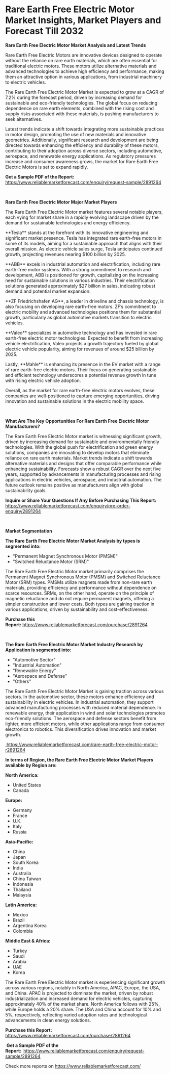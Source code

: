 <p><h1>Rare Earth Free Electric Motor Market Insights, Market Players and Forecast Till 2032</h1></p><p><strong>Rare Earth Free Electric Motor Market Analysis and Latest Trends</strong></p>
<p><p>Rare Earth Free Electric Motors are innovative devices designed to operate without the reliance on rare earth materials, which are often essential for traditional electric motors. These motors utilize alternative materials and advanced technologies to achieve high efficiency and performance, making them an attractive option in various applications, from industrial machinery to electric vehicles.</p><p>The Rare Earth Free Electric Motor Market is expected to grow at a CAGR of 7.2% during the forecast period, driven by increasing demand for sustainable and eco-friendly technologies. The global focus on reducing dependence on rare earth elements, combined with the rising cost and supply risks associated with these materials, is pushing manufacturers to seek alternatives. </p><p>Latest trends indicate a shift towards integrating more sustainable practices in motor design, promoting the use of new materials and innovative geometries. Additionally, significant research and development are being directed towards enhancing the efficiency and durability of these motors, contributing to their adoption across diverse sectors, including automotive, aerospace, and renewable energy applications. As regulatory pressures increase and consumer awareness grows, the market for Rare Earth Free Electric Motors is set to expand rapidly.</p></p>
<p><strong>Get a Sample PDF of the Report:&nbsp;</strong> <a href="https://www.reliablemarketforecast.com/enquiry/request-sample/2891264?utm_campaign=2758&utm_medium=2&utm_source=Github&utm_content=ia&utm_term=14032025&utm_id=rare-earth-free-electric-motor">https://www.reliablemarketforecast.com/enquiry/request-sample/2891264</a></p>
<p>&nbsp;</p>
<p><strong>Rare Earth Free Electric Motor Major Market Players</strong></p>
<p><p>The Rare Earth Free Electric Motor market features several notable players, each vying for market share in a rapidly evolving landscape driven by the demand for sustainable technologies and energy efficiency.</p><p>**Tesla** stands at the forefront with its innovative engineering and significant market presence. Tesla has integrated rare earth-free motors in some of its models, aiming for a sustainable approach that aligns with their overall mission. As electric vehicle sales surge, Tesla anticipates continued growth, projecting revenues nearing $100 billion by 2025.</p><p>**ABB** excels in industrial automation and electrification, including rare earth-free motor systems. With a strong commitment to research and development, ABB is positioned for growth, capitalizing on the increasing need for sustainable solutions in various industries. Their electrification solutions generated approximately $27 billion in sales, indicating robust demand and potential market expansion.</p><p>**ZF Friedrichshafen AG**, a leader in driveline and chassis technology, is also focusing on developing rare earth-free motors. ZF’s commitment to electric mobility and advanced technologies positions them for substantial growth, particularly as global automotive markets transition to electric vehicles.</p><p>**Valeo** specializes in automotive technology and has invested in rare earth-free electric motor technologies. Expected to benefit from increasing vehicle electrification, Valeo projects a growth trajectory fueled by global electric vehicle popularity, aiming for revenues of around $25 billion by 2025.</p><p>Lastly, **Mahle** is enhancing its presence in the EV market with a range of rare earth-free electric motors. Their focus on generating sustainable and efficient technology underscores a potential revenue growth in tune with rising electric vehicle adoption. </p><p>Overall, as the market for rare earth-free electric motors evolves, these companies are well-positioned to capture emerging opportunities, driving innovation and sustainable solutions in the electric mobility space.</p></p>
<p>&nbsp;</p>
<p><strong>What Are The Key Opportunities For Rare Earth Free Electric Motor Manufacturers?</strong></p>
<p><p>The Rare Earth Free Electric Motor market is witnessing significant growth, driven by increasing demand for sustainable and environmentally friendly technologies. With the global push for electrification and green energy solutions, companies are innovating to develop motors that eliminate reliance on rare earth materials. Market trends indicate a shift towards alternative materials and designs that offer comparable performance while enhancing sustainability. Forecasts show a robust CAGR over the next five years, supported by advancements in manufacturing processes and rising applications in electric vehicles, aerospace, and industrial automation. The future outlook remains positive as manufacturers align with global sustainability goals.</p></p>
<p><strong>Inquire or Share Your Questions If Any Before Purchasing This Report:</strong> <a href="https://www.reliablemarketforecast.com/enquiry/pre-order-enquiry/2891264?utm_campaign=2758&utm_medium=2&utm_source=Github&utm_content=ia&utm_term=14032025&utm_id=rare-earth-free-electric-motor">https://www.reliablemarketforecast.com/enquiry/pre-order-enquiry/2891264</a></p>
<p>&nbsp;</p>
<p><strong>Market Segmentation</strong></p>
<p><strong>The Rare Earth Free Electric Motor Market Analysis by types is segmented into:</strong></p>
<p><ul><li>"Permanent Magnet Synchronous Motor (PMSM)"</li><li>"Switched Reluctance Motor (SRM)"</li></ul></p>
<p><p>The Rare Earth Free Electric Motor market primarily comprises the Permanent Magnet Synchronous Motor (PMSM) and Switched Reluctance Motor (SRM) types. PMSMs utilize magnets made from non-rare earth materials, providing efficiency and performance without dependence on scarce resources. SRMs, on the other hand, operate on the principle of magnetic reluctance and do not require permanent magnets, offering a simpler construction and lower costs. Both types are gaining traction in various applications, driven by sustainability and cost-effectiveness.</p></p>
<p><strong>Purchase this Report:&nbsp;</strong><a href="https://www.reliablemarketforecast.com/purchase/2891264?utm_campaign=2758&utm_medium=2&utm_source=Github&utm_content=ia&utm_term=14032025&utm_id=rare-earth-free-electric-motor">https://www.reliablemarketforecast.com/purchase/2891264</a></p>
<p>&nbsp;</p>
<p><strong>The Rare Earth Free Electric Motor Market Industry Research by Application is segmented into:</strong></p>
<p><ul><li>"Automotive Sector"</li><li>"Industrial Automation"</li><li>"Renewable Energy"</li><li>"Aerospace and Defense"</li><li>"Others"</li></ul></p>
<p><p>The Rare Earth Free Electric Motor Market is gaining traction across various sectors. In the automotive sector, these motors enhance efficiency and sustainability in electric vehicles. In industrial automation, they support advanced manufacturing processes with reduced material dependence. In renewable energy, their application in wind and solar technologies promotes eco-friendly solutions. The aerospace and defense sectors benefit from lighter, more efficient motors, while other applications range from consumer electronics to robotics. This diversification drives innovation and market growth.</p></p>
<p><a href="https://www.reliablemarketforecast.com/rare-earth-free-electric-motor-r2891264?utm_campaign=2758&utm_medium=2&utm_source=Github&utm_content=ia&utm_term=14032025&utm_id=rare-earth-free-electric-motor">&nbsp;https://www.reliablemarketforecast.com/rare-earth-free-electric-motor-r2891264</a></p>
<p><strong>In terms of Region, the Rare Earth Free Electric Motor Market Players available by Region are:</strong></p>
<p>
    <p> <strong> North America: </strong>
        <ul>
            <li>United States</li>
            <li>Canada</li>
        </ul>
        </p> 
    <p> <strong> Europe: </strong>
        <ul>
            <li>Germany</li>
            <li>France</li>
            <li>U.K.</li>
            <li>Italy</li>
            <li>Russia</li>
        </ul>
        </p> 
    <p> <strong> Asia-Pacific: </strong>
        <ul>
            <li>China</li>
            <li>Japan</li>
            <li>South Korea</li>
            <li>India</li>
            <li>Australia</li>
            <li>China Taiwan</li>
            <li>Indonesia</li>
            <li>Thailand</li>
            <li>Malaysia</li>
        </ul>
        </p> 
    <p> <strong> Latin America: </strong>
        <ul>
            <li>Mexico</li>
            <li>Brazil</li>
            <li>Argentina Korea</li>
            <li>Colombia</li>
        </ul>
        </p> 
    <p> <strong> Middle East & Africa: </strong>
        <ul>
            <li>Turkey</li>
            <li>Saudi</li>
            <li>Arabia</li>
            <li>UAE</li>
            <li>Korea</li>
        </ul>
    </p>
    </p>
<p><p>The Rare Earth Free Electric Motor market is experiencing significant growth across various regions, notably in North America, APAC, Europe, the USA, and China. APAC is projected to dominate the market, driven by robust industrialization and increased demand for electric vehicles, capturing approximately 40% of the market share. North America follows with 25%, while Europe holds a 20% share. The USA and China account for 10% and 5%, respectively, reflecting varied adoption rates and technological advancements in clean energy solutions.</p></p>
<p><strong>Purchase this Report: </strong><a href="https://www.reliablemarketforecast.com/purchase/2891264?utm_campaign=2758&utm_medium=2&utm_source=Github&utm_content=ia&utm_term=14032025&utm_id=rare-earth-free-electric-motor">https://www.reliablemarketforecast.com/purchase/2891264</a></p>
<p>&nbsp;<strong>Get a Sample PDF of the Report:&nbsp;&nbsp;</strong><a href="https://www.reliablemarketforecast.com/enquiry/request-sample/2891264?utm_campaign=2758&utm_medium=2&utm_source=Github&utm_content=ia&utm_term=14032025&utm_id=rare-earth-free-electric-motor">https://www.reliablemarketforecast.com/enquiry/request-sample/2891264</a></p>
<p><strong></strong></p>
<p>Check more reports on <a href="https://www.reliablemarketforecast.com/?utm_campaign=2758&utm_medium=2&utm_source=Github&utm_content=ia&utm_term=14032025&utm_id=rare-earth-free-electric-motor">https://www.reliablemarketforecast.com/</a></p>